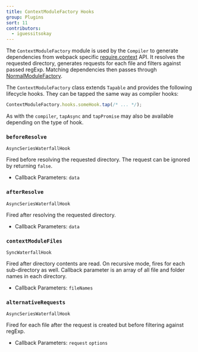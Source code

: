 ```yaml
---
title: ContextModuleFactory Hooks
group: Plugins
sort: 11
contributors:
  - iguessitsokay
---
```


The `ContextModuleFactory` module is used by the `Compiler` to generate dependencies from webpack specific [require.context](/api/module-methods/#requirecontext) API. It resolves the requested directory, generates requests for each file and filters against passed regExp. Matching dependencies then passes through [NormalModuleFactory](/api/normalmodulefactory-hooks).

The `ContextModuleFactory` class extends `Tapable` and provides the following
lifecycle hooks. They can be tapped the same way as compiler hooks:

``` js
ContextModuleFactory.hooks.someHook.tap(/* ... */);
```

As with the `compiler`, `tapAsync` and `tapPromise` may also be available
depending on the type of hook.


### `beforeResolve`

`AsyncSeriesWaterfallHook`

Fired before resolving the requested directory. The request can be ignored by returning `false`.

- Callback Parameters: `data`


### `afterResolve`

`AsyncSeriesWaterfallHook`

Fired after resolving the requested directory.

- Callback Parameters: `data`


### `contextModuleFiles`

`SyncWaterfallHook`

Fired after directory contents are read. On recursive mode, fires for each sub-directory as well. Callback parameter is an array of all file and folder names in each directory.

- Callback Parameters: `fileNames`


### `alternativeRequests`

`AsyncSeriesWaterfallHook`

Fired for each file after the request is created but before filtering against regExp.

- Callback Parameters: `request` `options`

